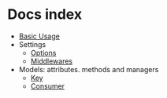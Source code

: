 # Docs index

- [Basic Usage](usage.md)
- Settings
    - [Options](settings.md)
    - [Middlewares](middlewares.md)
- Models: attributes. methods and managers
    - [Key](key_model.md)
    - [Consumer](consumer_model.md)
